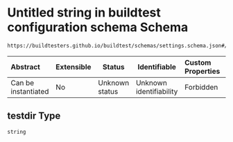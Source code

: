 # Untitled string in buildtest configuration schema Schema

```txt
https://buildtesters.github.io/buildtest/schemas/settings.schema.json#/properties/config/properties/paths/properties/testdir
```




| Abstract            | Extensible | Status         | Identifiable            | Custom Properties | Additional Properties | Access Restrictions | Defined In                                                                   |
| :------------------ | ---------- | -------------- | ----------------------- | :---------------- | --------------------- | ------------------- | ---------------------------------------------------------------------------- |
| Can be instantiated | No         | Unknown status | Unknown identifiability | Forbidden         | Allowed               | none                | [settings.schema.json\*](../out/settings.schema.json "open original schema") |

## testdir Type

`string`
